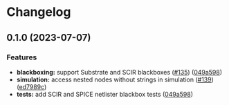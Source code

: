 # Changelog

## 0.1.0 (2023-07-07)


### Features

* **blackboxing:** support Substrate and SCIR blackboxes ([#135](https://github.com/substrate-labs/substrate2/issues/135)) ([049a598](https://github.com/substrate-labs/substrate2/commit/049a598e2b8d11228c63f03dc878fc4c56e036a6))
* **simulation:** access nested nodes without strings in simulation ([#139](https://github.com/substrate-labs/substrate2/issues/139)) ([ed7989c](https://github.com/substrate-labs/substrate2/commit/ed7989cfb190528163a1722ae5fe3383ec3c4310))
* **tests:** add SCIR and SPICE netlister blackbox tests ([049a598](https://github.com/substrate-labs/substrate2/commit/049a598e2b8d11228c63f03dc878fc4c56e036a6))

